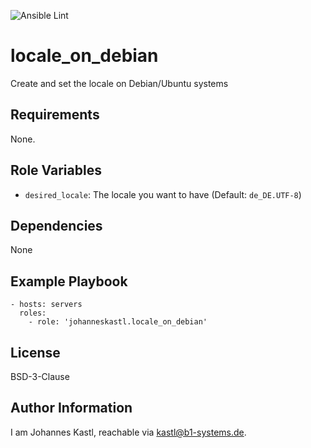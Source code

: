 ![Ansible Lint](https://github.com/johanneskastl/ansible-role-locale_on_debian/workflows/Ansible%20Lint/badge.svg)

locale_on_debian
=========

Create and set the locale on Debian/Ubuntu systems

Requirements
------------

None.

Role Variables
--------------

- `desired_locale`: The locale you want to have (Default: `de_DE.UTF-8`)

Dependencies
------------

None

Example Playbook
----------------

    - hosts: servers
      roles:
        - role: 'johanneskastl.locale_on_debian'

License
-------

BSD-3-Clause

Author Information
------------------

I am Johannes Kastl, reachable via kastl@b1-systems.de.
